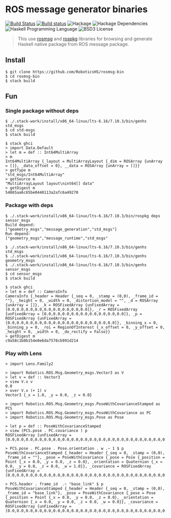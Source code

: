 # ROS message generator binaries 

[![Build Status](https://travis-ci.org/RoboticsHS/rosmsg-bin.svg?branch=master)](https://travis-ci.org/RoboticsHS/rosmsg-bin)
[![Build status](https://ci.appveyor.com/api/projects/status/nfudcbex8l0bwvwl?svg=true)](https://ci.appveyor.com/project/akru/rosmsg-bin)
![Hackage](https://img.shields.io/hackage/v/rosmsg-bin.svg)
![Hackage Dependencies](https://img.shields.io/hackage-deps/v/rosmsg-bin.svg)
![Haskell Programming Language](https://img.shields.io/badge/language-Haskell-blue.svg)
![BSD3 License](http://img.shields.io/badge/license-BSD3-brightgreen.svg)

> This use [rosmsg](https://github.com/RoboticsHS/rosmsg) and [rospkg](https://github.com/RoboticsHS/rospkg) libraries for browsing and generate Haskell native package from ROS message package.

## Install

    $ git clone https://github.com/RoboticsHS/rosmsg-bin
    $ cd rosmsg-bin
    $ stack build

## Fun

### Single package without deps

    $ ./.stack-work/install/x86_64-linux/lts-6.16/7.10.3/bin/genhs std_msgs
    $ cd std-msgs 
    $ stack build

    $ stack ghci
    > import Data.Default
    > let m = def :: Int64MultiArray 
    > m
    Int64MultiArray {_layout = MultiArrayLayout {_dim = ROSArray {unArray = []}, _data_offset = 0}, __data = ROSArray {unArray = []}}
    > getType m
    "std_msgs/Int64MultiArray"
    > getSource m
    "MultiArrayLayout layout\nint64[] data"
    > getDigest m
    54865aa6c65be0448113a2afc6a49270

### Package with deps

    $ ./.stack-work/install/x86_64-linux/lts-6.16/7.10.3/bin/rospkg deps sensor_msgs
    Build depend:
    ["geometry_msgs","message_generation","std_msgs"]
    Run depend:
    ["geometry_msgs","message_runtime","std_msgs"

    $ ./.stack-work/install/x86_64-linux/lts-6.16/7.10.3/bin/genhs std_msgs
    $ ./.stack-work/install/x86_64-linux/lts-6.16/7.10.3/bin/genhs geometry_msgs 
    $ ./.stack-work/install/x86_64-linux/lts-6.16/7.10.3/bin/genhs sensor_msgs
    $ cd sensor_msgs 
    $ stack build

    $ stack ghci
    > let m = def :: CameraInfo
    CameraInfo {_header = Header {_seq = 0, _stamp = (0,0), _frame_id = ""}, _height = 0, _width = 0, _distortion_model = "", _d = ROSArray {unArray = []}, _k = ROSFixedArray {unFixedArray = [0.0,0.0,0.0,0.0,0.0,0.0,0.0,0.0,0.0]}, _r = ROSFixedArray {unFixedArray = [0.0,0.0,0.0,0.0,0.0,0.0,0.0,0.0,0.0]}, _p = ROSFixedArray {unFixedArray = [0.0,0.0,0.0,0.0,0.0,0.0,0.0,0.0,0.0,0.0,0.0,0.0]}, _binning_x = 0, _binning_y = 0, _roi = RegionOfInterest {_x_offset = 0, _y_offset = 0, _height = 0, _width = 0, _do_rectify = False}}
    > getDigest m
    c9a58c1b0b154e0e6da7578cb991d214

### Play with Lens

    > import Lens.Family2

    > import Robotics.ROS.Msg.Geometry_msgs.Vector3 as V
    > let v = def :: Vector3
    > view V.x v
    0.0
    > over V.x (+ 1) v
    Vector3 {_x = 1.0, _y = 0.0, _z = 0.0}

    > import Robotics.ROS.Msg.Geometry_msgs.PoseWithCovarianceStamped as PCS
    > import Robotics.ROS.Msg.Geometry_msgs.PoseWithCovariance as PC
    > import Robotics.ROS.Msg.Geometry_msgs.Pose as Pose

    > let p = def :: PoseWithCovarianceStamped
    > view (PCS.pose . PC.covariance ) p
    ROSFixedArray {unFixedArray = [0.0,0.0,0.0,0.0,0.0,0.0,0.0,0.0,0.0,0.0,0.0,0.0,0.0,0.0,0.0,0.0,0.0,0.0,0.0,0.0,0.0,0.0,0.0,0.0,0.0,0.0,0.0,0.0,0.0,0.0,0.0,0.0,0.0,0.0,0.0,0.0]}

    > PCS.pose . PC.pose . Pose.orientation . w .~ 1 $ p
    PoseWithCovarianceStamped {_header = Header {_seq = 0, _stamp = (0,0), _frame_id = ""}, _pose = PoseWithCovariance {_pose = Pose {_position = Point {_x = 0.0, _y = 0.0, _z = 0.0}, _orientation = Quaternion {_x = 0.0, _y = 0.0, _z = 0.0, _w = 1.0}}, _covariance = ROSFixedArray {unFixedArray = [0.0,0.0,0.0,0.0,0.0,0.0,0.0,0.0,0.0,0.0,0.0,0.0,0.0,0.0,0.0,0.0,0.0,0.0,0.0,0.0,0.0,0.0,0.0,0.0,0.0,0.0,0.0,0.0,0.0,0.0,0.0,0.0,0.0,0.0,0.0,0.0]}}}

    > PCS.header . frame_id  .~ "base_link" $ p
    PoseWithCovarianceStamped {_header = Header {_seq = 0, _stamp = (0,0), _frame_id = "base_link"}, _pose = PoseWithCovariance {_pose = Pose {_position = Point {_x = 0.0, _y = 0.0, _z = 0.0}, _orientation = Quaternion {_x = 0.0, _y = 0.0, _z = 0.0, _w = 0.0}}, _covariance = ROSFixedArray {unFixedArray = [0.0,0.0,0.0,0.0,0.0,0.0,0.0,0.0,0.0,0.0,0.0,0.0,0.0,0.0,0.0,0.0,0.0,0.0,0.0,0.0,0.0,0.0,0.0,0.0,0.0,0.0,0.0,0.0,0.0,0.0,0.0,0.0,0.0,0.0,0.0,0.0]}}}
